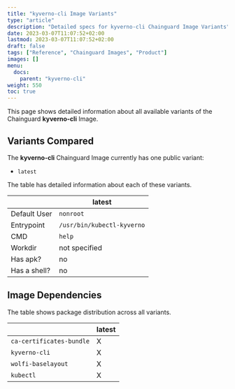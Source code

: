 ```yaml
---
title: "kyverno-cli Image Variants"
type: "article"
description: "Detailed specs for kyverno-cli Chainguard Image Variants"
date: 2023-03-07T11:07:52+02:00
lastmod: 2023-03-07T11:07:52+02:00
draft: false
tags: ["Reference", "Chainguard Images", "Product"]
images: []
menu:
  docs:
    parent: "kyverno-cli"
weight: 550
toc: true
---
```


This page shows detailed information about all available variants of the Chainguard **kyverno-cli** Image.

## Variants Compared
The **kyverno-cli** Chainguard Image currently has one public variant: 

- `latest`

The table has detailed information about each of these variants.

|              | latest                     |
|--------------|----------------------------|
| Default User | `nonroot`                  |
| Entrypoint   | `/usr/bin/kubectl-kyverno` |
| CMD          | `help`                     |
| Workdir      | not specified              |
| Has apk?     | no                         |
| Has a shell? | no                         |

## Image Dependencies
The table shows package distribution across all variants.

|                          | latest |
|--------------------------|--------|
| `ca-certificates-bundle` | X      |
| `kyverno-cli`            | X      |
| `wolfi-baselayout`       | X      |
| `kubectl`                | X      |

